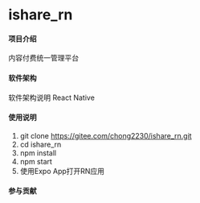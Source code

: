 # ishare_rn

#### 项目介绍
内容付费统一管理平台

#### 软件架构
软件架构说明
React Native

#### 使用说明

1. git clone https://gitee.com/chong2230/ishare_rn.git
1. cd ishare_rn
2. npm install
3. npm start
4. 使用Expo App打开RN应用

#### 参与贡献



